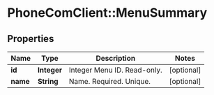 # PhoneComClient::MenuSummary

## Properties
Name | Type | Description | Notes
------------ | ------------- | ------------- | -------------
**id** | **Integer** | Integer Menu ID. Read-only. | [optional]
**name** | **String** | Name. Required. Unique. | [optional]


